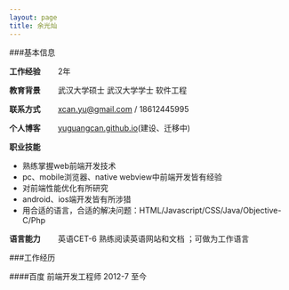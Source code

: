 ```yaml
---
layout: page
title: 余光灿
---
```


###基本信息


**工作经验**&nbsp;&nbsp;&nbsp;&nbsp;&nbsp;&nbsp;&nbsp;&nbsp;2年   
  
**教育背景**&nbsp;&nbsp;&nbsp;&nbsp;&nbsp;&nbsp;&nbsp;&nbsp;武汉大学硕士 武汉大学学士 软件工程        
 
**联系方式**&nbsp;&nbsp;&nbsp;&nbsp;&nbsp;&nbsp;&nbsp;&nbsp;xcan.yu@gmail.com / 18612445995  
 
**个人博客**&nbsp;&nbsp;&nbsp;&nbsp;&nbsp;&nbsp;&nbsp;&nbsp;[yuguangcan.github.io](http://yuguangcan.github.io)(建设、迁移中)   

**职业技能**

- 熟练掌握web前端开发技术   
- pc、mobile浏览器、native webview中前端开发皆有经验   
- 对前端性能优化有所研究   
- android、ios端开发皆有所涉猎   
- 用合适的语言，合适的解决问题：HTML/Javascript/CSS/Java/Objective-C/Php 

**语言能力**&nbsp;&nbsp;&nbsp;&nbsp;&nbsp;&nbsp;&nbsp;&nbsp;英语CET-6 熟练阅读英语网站和文档 ；可做为工作语言
   


###工作经历

####百度 前端开发工程师 2012-7 至今

